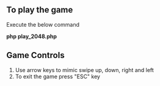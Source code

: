 ## To play the game

Execute the below command

**php play_2048.php**

## Game Controls

1. Use arrow keys to mimic swipe up, down, right and left
2. To exit the game press "ESC" key
